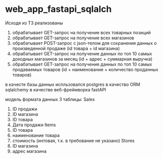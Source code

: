 # web_app_fastapi_sqlalch
Исходя из ТЗ реализованы

1. обрабатывает GET-запрос на получение всех товарных позиций
2. обрабатывает GET-запрос на получение всех магазинов
3. обрабатывает POST-запрос с json-телом для сохранения данных о произведенной продаже (id товара + id магазина)
4. обрабатывает GET-запрос на получение данных по топ 10 самых доходных магазинов за месяц (id + адрес + суммарная выручка)
5. обрабатывает GET-запрос на получение данных по топ 10 самых продаваемых товаров (id + наименование + количество проданных товаров)

в качесте базы данных испльзовался postgres
в качество ORM sqlalchemy
в качестве веб-фреймворка fastAPI

модель формата данных 3 таблицы:
Sales
  1. ID продажи
  2. ID магазина
  2. ID товара
  4. Дата продажи
Items
  1. ID товара
  2. наименование товара
  3. стоимость (интовая, т.к. в требование не указано)
Stores
  1. ID магазина
  2. адрес магазина
